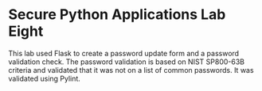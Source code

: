 # Secure Python Applications Lab Eight

This lab used Flask to create a password update form and a password validation check. The password validation is based on NIST SP800-63B criteria and validated that it was not on a list of common passwords. It was validated using Pylint. 
